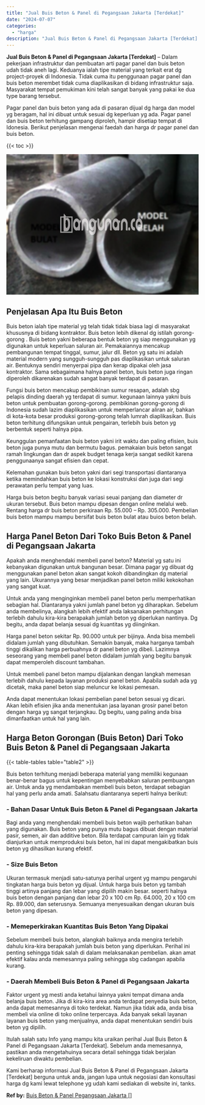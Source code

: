 ```yaml
---
title: "Jual Buis Beton & Panel di Pegangsaan Jakarta [Terdekat]"
date: "2024-07-07"
categories: 
  - "harga"
description: "Jual Buis Beton & Panel di Pegangsaan Jakarta [Terdekat]. Kami berharap informasi Jual Buis Beton & Panel di Pegangsaan Jakarta [Terdekat] berguna untuk an..."
---
```


**Jual Buis Beton & Panel di Pegangsaan Jakarta \[Terdekat\]** – Dalam pekerjaan infrastruktur dan pembuatan arti pagar panel dan buis beton udah tidak aneh lagi. Keduanya ialah tipe material yang terkait erat dg project-proyek di Indonesia. Tidak cuma itu penggunaan pagar panel dan buis beton merembet tidak cuma diaplikasikan di bidang infrastruktur saja. Masyarakat tempat pemukiman kini telah sangat banyak yang pakai ke dua type barang tersebut.

Pagar panel dan buis beton yang ada di pasaran dijual dg harga dan model yg beragam, hal ini dibuat untuk sesuai dg keperluan yg ada. Pagar panel dan buis beton terhitung gampang diproleh, hampir disetiap tempat di Idonesia. Berikut penjelasan mengenai faedah dan harga dr pagar panel dan buis beton.

{{< toc >}}

![Jual Buis Beton & Panel di Pegangsaan Jakarta [Terdekat]](/images/jual-panel-buis-beton-murah-08.png)

## Penjelasan Apa Itu Buis Beton

Buis beton ialah tipe material yg telah tidak tidak biasa lagi di masyarakat khususnya di bidang kontraktor. Buis beton lebih dikenal dg istilah gorong-gorong . Buis beton yakni beberapa bentuk beton yg siap menggunakan yg digunakan untuk keperluan saluran air. Pemakaiannya mencakup pembangunan tempat tinggal, sumur, jalur dll. Beton yg satu ini adalah material modern yang sungguh-sungguh pas diaplikasikan untuk saluran air. Bentuknya sendiri menyerpai pipa dan kerap dipakai oleh jasa kontraktor. Sama sebagaimana halnya panel beton, buis beton juga ringan diperoleh dikarenakan sudah sangat banyak terdapat di pasaran.

Fungsi buis beton mencakup pembikinan sumur resapan, adalah sbg pelapis dinding daerah yg terdapat di sumur. kegunaan lainnya yakni buis beton untuk pembuatan gorong-gorong. pembikinan gorong-gorong di Indonesia sudah lazim diaplikasikan untuk memperlancar aliran air, bahkan di kota-kota besar produksi gorong-gorong telah lumrah diaplikasikan. Buis beton terhitung difungsikan untuk pengairan, terlebih buis beton yg berbentuk seperti halnya pipa.

Keunggulan pemanfaatan buis beton yakni irit waktu dan paling efisien, buis beton juga punya mutu dan bermutu bagus. pemakaian buis beton sangat ramah lingkungan dan dr aspek budget tenaga kerja sangat sedikit karena penggunaanya sangat efisien dan cepat.

Kelemahan gunakan buis beton yakni dari segi transportasi diantaranya ketika memindahkan buis beton ke lokasi konstruksi dan juga dari segi perawatan perlu tempat yang luas.

Harga buis beton begitu banyak variasi seuai panjang dan diameter dr ukuran tersebut. Buis beton mampu dipesan dengan online melalui web. Rentang harga dr buis beton perkiraan Rp. 55.000 – Rp. 305.000. Pembelian buis beton mampu mampu bersifat buis beton bulat atau buios beton belah.

## Harga Panel Beton Dari Toko Buis Beton & Panel di Pegangsaan Jakarta

Apakah anda menghendaki membeli panel beton? Material yg satu ini kebanyakan digunakan untuk bangunan besar. Dimana pagar yg dibuat dg menggunakan panel beton akan sangat kokoh dibandingkan dg material yang lain. Ukurannya yang besar menjadikan panel beton miliki kekokohan yang sangat kuat.

Untuk anda yang menginginkan membeli panel beton perlu memperhatikan sebagian hal. Diantaranya yakni jumlah panel beton yg diharapkan. Sebelum anda membelinya, alangkah lebih efektif anda laksanakan perhitungan terlebih dahulu kira-kira berapakah jumlah beton yg diperlukan nantinya. Dg begitu, anda dapat belanja sesuai dg kuantitas yg diinginkan.

Harga panel beton sekitar Rp. 90.000 untuk per bijinya. Anda bisa membeli didalam jumlah yang dibutuhkan. Semakin banyak, maka harganya tambah tinggi dikalikan harga perbuahnya dr panel beton yg dibeli. Lazimnya seseorang yang membeli panel beton didalam jumlah yang begitu banyak dapat memperoleh discount tambahan.

Untuk membeli panel beton mampu dijalankan dengan langkah memesan terlebih dahulu kepada layanan produksi panel beton. Apabila sudah ada yg dicetak, maka panel beton siap meluncur ke lokasi pemesan.

Anda dapat menentukan lokasi pembelian panel beton sesuai yg dicari. Akan lebih efisien jika anda menentukan jasa layanan grosir panel beton dengan harga yg sangat terjangkau. Dg begitu, uang paling anda bisa dimanfaatkan untuk hal yang lain.

## Harga Beton Gorongan (Buis Beton) Dari Toko Buis Beton & Panel di Pegangsaan Jakarta

{{< table-tables table="table2" >}}

Buis beton terhitung menjadi beberapa material yang memiliki kegunaan benar-benar bagus untuk kepentingan menyebabkan saluran pembuangan air. Untuk anda yg mendambakan membeli buis beton, terdapat sebagian hal yang perlu anda amati. Salahsatu diantaranya seperti halnya berikut:

### \- Bahan Dasar Untuk Buis Beton & Panel di Pegangsaan Jakarta

Bagi anda yang menghendaki membeli buis beton wajib perhatikan bahan yang digunakan. Buis beton yang punya mutu bagus dibuat dengan material pasir, semen, air dan additive beton. Bila terdapat campuran lain yg tidak dianjurkan untuk memproduksi buis beton, hal ini dapat mengakibatkan buis beton yg dihasilkan kurang efektif.

### \- Size Buis Beton

Ukuran termasuk menjadi satu-satunya perihal urgent yg mampu pengaruhi tingkatan harga buis beton yg dijual. Untuk harga buis beton yg tambah tinggi artinya panjang dan lebar yang dipilih makin besar. seperti halnya buis beton dengan panjang dan lebar 20 x 100 cm Rp. 64.000, 20 x 100 cm Rp. 89.000, dan seterusnya. Semuanya menyesuaikan dengan ukuran buis beton yang dipesan.

### \- Memeperkirakan Kuantitas Buis Beton Yang Dipakai

Sebelum membeli buis beton, alangkah baiknya anda mengira terlebih dahulu kira-kira berapakah jumlah buis beton yang diperlukan. Perihal ini penting sehingga tidak salah di dalam melaksanakan pembelian. akan amat efektif kalau anda memesannya paling sehingga sbg cadangan apabila kurang.

### \- Daerah Membeli Buis Beton & Panel di Pegangsaan Jakarta

Faktor urgent yg mesti anda ketahui lainnya yakni tempat dimana anda belanja buis beton. Jika di kira-kira area anda terdapat penyedia buis beton, anda dapat memesannya di toko terdekat. Namun jika tidak ada, anda bisa membeli via online di toko online terpercaya. Ada banyak sekali layanan layanan buis beton yang menjualnya, anda dapat menentukan sendiri buis beton yg dipilih.

Itulah salah satu Info yang mampu kita uraikan perihal Jual Buis Beton & Panel di Pegangsaan Jakarta \[Terdekat\]. Sebelum anda memesannya, pastikan anda mengetahuinya secara detail sehingga tidak berjalan kekeliruan diwaktu pembelian.

Kami berharap informasi Jual Buis Beton & Panel di Pegangsaan Jakarta \[Terdekat\] berguna untuk anda, jangan lupa untuk negosiasi dan konsultasi harga dg kami lewat telephone yg udah kami sediakan di website ini, tanks.

**Ref by:** [Buis Beton & Panel Pegangsaan Jakarta []](https://id.wikipedia.org/wiki/Buis)
